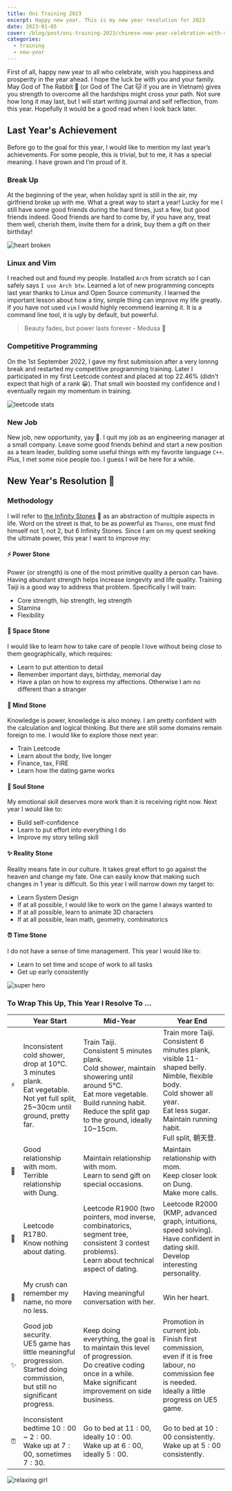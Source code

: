 ```yaml
---
title: Oni Training 2023
excerpt: Happy new year. This is my new year resolution for 2023
date: 2023-01-05
cover: /blog/post/oni-training-2023/chinese-new-year-celebration-with-rabbit-money-bag.jpg
categories:
  - training
  - new-year
---
```


First of all, happy new year to all who celebrate, wish you happiness and prosperity in the year ahead. I hope the luck be with you and your family. May God of The Rabbit 🐰 (or God of The Cat 🐱 if you are in Vietnam) gives you strength to overcome all the hardships might cross your path. Not sure how long it may last, but I will start writing journal and self reflection, from this year. Hopefully it would be a good read when I look back later.

## Last Year's Achievement

Before go to the goal for this year, I would like to mention my last year’s achievements. For some people, this is trivial, but to me, it has a special meaning. I have grown and I’m proud of it.

### Break Up

At the beginning of the year, when holiday sprit is still in the air, my girlfriend broke up with me. What a great way to start a year! Lucky for me I still have some good friends during the hard times, just a few, but good friends indeed. Good friends are hard to come by, if you have any, treat them well, cherish them, invite them for a drink, buy them a gift on their birthday!

<img class="w-1/2 md:w-1/3 mx-auto" alt="heart broken" src="oni-training-2023/Heartbroken-amico.svg" />

### Linux and Vim

I reached out and found my people. Installed `Arch` from scratch so I can safely says `I use Arch btw`. Learned a lot of new programming concepts last year thanks to Linux and Open Source community. I learned the important lesson about how a tiny, simple thing can improve my life greatly. If you have not used `vim` I would highly recommend learning it. It is a command line tool, it is ugly by default, but powerful.

> Beauty fades, but power lasts forever - Medusa 🐍

### Competitive Programming

On the 1st September 2022, I gave my first submission after a very lonnng break and restarted my competitive programming training. Later I participated in my first Leetcode contest and placed at top $22.46\%$ (didn't expect that high of a rank 😀). That small win boosted my confidence and I eventually regain my momentum in training.

<img class="w-1/2 md:w-1/3 mx-auto" alt="leetcode stats" src="oni-training-2023/lc.png" />

### New Job

New job, new opportunity, yay 🙌. I quit my job as an engineering manager at a small company. Leave some good friends behind and start a new position as a team leader, building some useful things with my favorite language `C++`. Plus, I met some nice people too. I guess I will be here for a while.

## New Year's Resolution 🎉

### Methodology

I will refer to [the Infinity Stones](https://en.wikipedia.org/wiki/Infinity_Stones) 💎 as an abstraction of multiple aspects in life. Word on the street is that, to be as powerful as `Thanos`, one must find himself not 1, not 2, but 6 Infinity Stones. Since I am on my quest seeking the ultimate power, this year I want to improve my:

#### ⚡ Power Stone

Power (or strength) is one of the most primitive quality a person can have. Having abundant strength helps increase longevity and life quality. Training Taiji is a good way to address that problem. Specifically I will train:

- Core strength, hip strength, leg strength
- Stamina
- Flexibility

#### 🐾 Space Stone

I would like to learn how to take care of people I love without being close to them geographically, which requires:

- Learn to put attention to detail
- Remember important days, birthday, memorial day
- Have a plan on how to express my affections. Otherwise I am no different than a stranger

#### 🧠 Mind Stone

Knowledge is power, knowledge is also money. I am pretty confident with the calculation and logical thinking. But there are still some domains remain foreign to me. I would like to explore those next year:

- Train Leetcode
- Learn about the body, live longer
- Finance, tax, FIRE
- Learn how the dating game works

#### 💖 Soul Stone

My emotional skill deserves more work than it is receiving right now. Next year I would like to:

- Build self-confidence
- Learn to put effort into everything I do
- Improve my story telling skill

#### ✨ Reality Stone

Reality means fate in our culture. It takes great effort to go against the heaven and change my fate. One can easily know that making such changes in 1 year is difficult. So this year I will narrow down my target to:

- Learn System Design
- If at all possible, I would like to work on the game I always wanted to
- If at all possible, learn to animate 3D characters
- If at all possible, lean math, geometry, combinatorics

#### ⏰ Time Stone

I do not have a sense of time management. This year I would like to:

- Learn to set time and scope of work to all tasks
- Get up early consistently

<img class="w-1/2 md:w-1/3 mx-auto" alt="super hero" src="oni-training-2023/Superhero-amico.svg" />

### To Wrap This Up, This Year I Resolve To ...

|     | Year Start                                                                                                                                     | Mid-Year                                                                                                                                                                                                        | Year End                                                                                                                                                                                                |
| --- | ---------------------------------------------------------------------------------------------------------------------------------------------- | --------------------------------------------------------------------------------------------------------------------------------------------------------------------------------------------------------------- | ------------------------------------------------------------------------------------------------------------------------------------------------------------------------------------------------------- |
| ⚡  | Inconsistent cold shower, drop at 10°C. <br />3 minutes plank.<br />Eat vegetable.<br /> Not yet full split, 25~30cm until ground, pretty far. | Train Taiji.<br />Consistent 5 minutes plank.<br />Cold shower, maintain showering until around 5°C.<br/>Eat more vegetable.<br/>Build running habit.<br />Reduce the split gap to the ground, ideally 10~15cm. | Train more Taiji.<br />Consistent 6 minutes plank, visible 11-shaped belly. Nimble, flexible body.<br />Cold shower all year.<br />Eat less sugar.<br/>Maintain running habit.<br />Full split, 朝天登. |
| 🐾  | Good relationship with mom.<br/> Terrible relationship with Dung.                                                                              | Maintain relationship with mom. <br/>Learn to send gift on special occasions.                                                                                                                                   | Maintain relationship with mom. <br />Keep closer look on Dung.<br />Make more calls.                                                                                                                   |
| 🧠  | Leetcode R1780. <br />Know nothing about dating.                                                                                               | Leetcode R1900 (two pointers, mod inverse, combinatorics, segment tree, consistent 3 contest problems).<br />Learn about technical aspect of dating.                                                            | Leetcode R2000 (KMP, advanced graph, intuitions, speed solving).<br />Have confident in dating skill. Develop interesting personality.                                                                  |
| 💖  | My crush can remember my name, no more no less.                                                                                                | Having meaningful conversation with her.                                                                                                                                                                        | Win her heart.                                                                                                                                                                                          |
| ✨  | Good job security.<br />UE5 game has little meaningful progression.<br />Started doing commission, but still no significant progress.          | Keep doing everything, the goal is to maintain this level of progression.<br />Do creative coding once in a while.<br />Make significant improvement on side business.                                          | Promotion in current job.<br />Finish first commission, even if it is free labour, no commission fee is needed.<br />Ideally a little progress on UE5 game.                                             |
| ⏰  | Inconsistent bedtime $10:00$ ~ $2:00$.<br />Wake up at $7:00$, sometimes $7:30$.                                                               | Go to bed at $11:00$, ideally $10:00$. <br />Wake up at $6:00$, ideally $5:00$.                                                                                                                                 | Go to bed at $10:00$ consistently.<br />Wake up at $5:00$ consistently.                                                                                                                                 |

<img class="w-1/2 md:w-1/3 mx-auto" alt="relaxing girl" src="oni-training-2023/Lo-fi-concept-amico.svg" />
